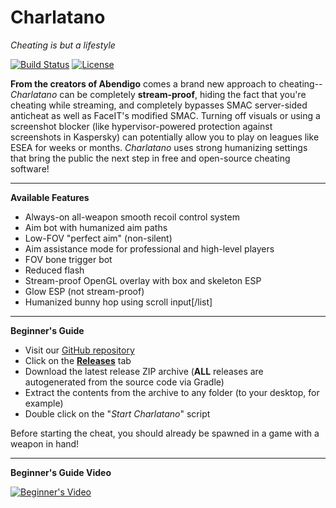 # Charlatano
_Cheating is but a lifestyle_

[![Build Status](https://travis-ci.org/Jire/Charlatano.svg?branch=master)](https://travis-ci.org/Jire/Charlatano)
[![License](https://img.shields.io/github/license/Jire/Charlatano.svg)](https://github.com/Jire/Charlatano/blob/master/LICENSE.txt)

**From the creators of Abendigo** comes a brand new approach to cheating-- _Charlatano_ can be completely
__stream-proof__, hiding the fact that you're cheating while streaming, and completely bypasses SMAC server-sided
anticheat as well as FaceIT's modified SMAC. Turning off visuals or using a screenshot blocker
(like hypervisor-powered protection against screenshots in Kaspersky) can potentially allow you to play on leagues
like ESEA for weeks or months. _Charlatano_ uses strong humanizing settings that bring the public the next step in
free and open-source cheating software!

---

**Available Features**
* Always-on all-weapon smooth recoil control system
* Aim bot with humanized aim paths
* Low-FOV "perfect aim" (non-silent)
* Aim assistance mode for professional and high-level players
* FOV bone trigger bot
* Reduced flash
* Stream-proof OpenGL overlay with box and skeleton ESP
* Glow ESP (not stream-proof)
* Humanized bunny hop using scroll input[/list]

---

**Beginner's Guide**
* Visit our [GitHub repository](https://github.com/Jire/Charlatano)
* Click on the [**Releases**](https://github.com/Jire/Charlatano/releases) tab
* Download the latest release ZIP archive (**ALL** releases are autogenerated from the source code via Gradle)
* Extract the contents from the archive to any folder (to your desktop, for example)
* Double click on the "_Start Charlatano_" script

Before starting the cheat, you should already be spawned in a game with a weapon in hand!

---

**Beginner's Guide Video**

[![Beginner's Video](http://i.imgur.com/rjnAfR9.png)](http://www.youtube.com/watch?v=xbh3-mVXFOA "Charlatano")